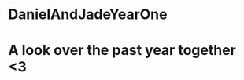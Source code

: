 # DanielAndJadeYearOne
<head>
  
</head>
<body>
  <h1>A look over the past year together &lt;3</h1>
</body>
